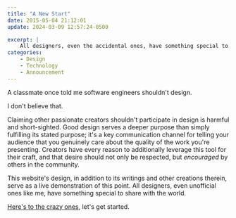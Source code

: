 ```yaml
---
title: "A New Start"
date: 2015-05-04 21:12:01
update: 2024-03-09 12:57:24-0500

excerpt: |
    All designers, even the accidental ones, have something special to share.
categories:
    - Design
    - Technology
    - Announcement
---
```


A classmate once told me software engineers shouldn't design.

I don't believe that.

Claiming other passionate creators shouldn't participate in design is harmful and short-sighted. Good design serves a deeper purpose than simply fulfilling its stated purpose; it's a key communication channel for telling your audience that you genuinely care about the quality of the work you're presenting. Creators have every reason to additionally leverage this tool for their craft, and that desire should not only be respected, but *encouraged* by others in the community.

This website's design, in addition to its writings and other creations therein, serve as a live demonstration of this point. All designers, even unofficial ones like me, have something special to share with the world.

[Here's to the crazy ones](https://www.youtube.com/watch?v=-z4NS2zdrZc), let's get started.